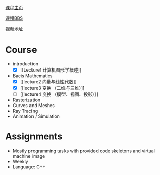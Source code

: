 

[课程主页](https://sites.cs.ucsb.edu/~lingqi/teaching/games101.html)

[课程BBS](https://games-cn.org/forums/forum/graphics-intro/)

[视频地址](https://www.bilibili.com/video/BV1X7411F744)

# Course

- introduction
	- [x] [[Lecture1 计算机图形学概述]]
- Bacis Mathematics
	- [x] [[lecture2 向量与线性代数]]
	- [x] [[lecture3 变换 （二维与三维）]]
	- [ ] [[lecture4 变换 （模型、视图、投影）]]

- Rasterization
- Curves and Meshes
- Ray Tracing
- Animation / Simulation

# Assignments

* Mostly programming tasks with provided code skeletons and virtual machine image
* Weekly
* Language: C++
